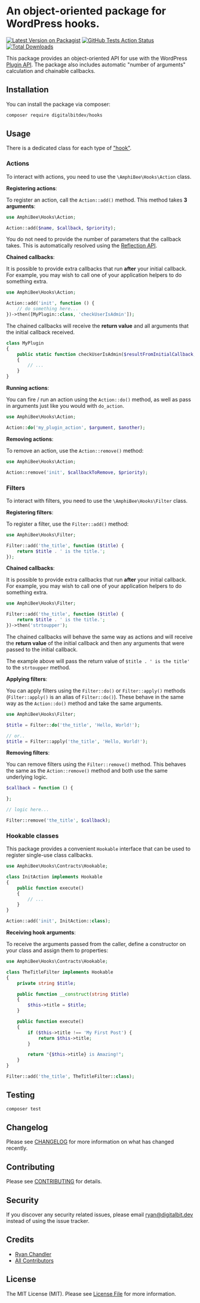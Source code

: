# An object-oriented package for WordPress hooks.

[![Latest Version on Packagist](https://img.shields.io/packagist/v/digitalbitdev/hooks.svg?style=flat-square)](https://packagist.org/packages/digitalbitdev/hooks)
[![GitHub Tests Action Status](https://img.shields.io/github/workflow/status/digitalbitdev/hooks/run-tests?label=tests)](https://github.com/digitalbitdev/hooks/actions?query=workflow%3Arun-tests+branch%3Amaster)
[![Total Downloads](https://img.shields.io/packagist/dt/digitalbitdev/hooks.svg?style=flat-square)](https://packagist.org/packages/digitalbitdev/hooks)


This package provides an object-oriented API for use with the WordPress [Plugin API](https://codex.wordpress.org/Plugin_API). The package also includes automatic "number of arguments" calculation and chainable callbacks.

## Installation

You can install the package via composer:

```bash
composer require digitalbitdev/hooks
```

## Usage

There is a dedicated class for each type of ["hook"](https://developer.wordpress.org/plugins/hooks/).

### Actions

To interact with actions, you need to use the `\AmphiBee\Hooks\Action` class.

**Registering actions**:

To register an action, call the `Action::add()` method. This method takes **3 arguments**:

```php
use AmphiBee\Hooks\Action;

Action::add($name, $callback, $priority);
```

You do not need to provide the number of parameters that the callback takes. This is automatically resolved using the [Reflection API](https://www.php.net/manual/en/book.reflection.php).

**Chained callbacks**:

It is possible to provide extra callbacks that run **after** your initial callback. For example, you may wish to call one of your application helpers to do something extra.

```php
use AmphiBee\Hooks\Action;

Action::add('init', function () {
    // do something here...
})->then([MyPlugin::class, 'checkUserIsAdmin']);
```

The chained callbacks will receive the **return value** and all arguments that the initial callback received.

```php
class MyPlugin
{
    public static function checkUserIsAdmin($resultFromInitialCallback, ...$extraArgs)
    {
        // ...
    }
}
```

**Running actions**:

You can fire / run an action using the `Action::do()` method, as well as pass in arguments just like you would with `do_action`.

```php
use AmphiBee\Hooks\Action;

Action::do('my_plugin_action', $argument, $another);
```

**Removing actions**:

To remove an action, use the `Action::remove()` method:

```php
use AmphiBee\Hooks\Action;

Action::remove('init', $callbackToRemove, $priority);
```

### Filters

To interact with filters, you need to use the `\AmphiBee\Hooks\Filter` class.

**Registering filters**:

To register a filter, use the `Filter::add()` method:

```php
use AmphiBee\Hooks\Filter;

Filter::add('the_title', function ($title) {
    return $title . ' is the title.';
});
```

**Chained callbacks**:

It is possible to provide extra callbacks that run **after** your initial callback. For example, you may wish to call one of your application helpers to do something extra.

```php
use AmphiBee\Hooks\Filter;

Filter::add('the_title', function ($title) {
    return $title . ' is the title.';
})->then('strtoupper');
```

The chained callbacks will behave the same way as actions and will receive the **return value** of the initial callback and then any arguments that were passed to the initial callback.

The example above will pass the return value of `$title . ' is the title'` to the `strtoupper` method.

**Applying filters**:

You can apply filters using the `Filter::do()` or `Filter::apply()` methods (`Filter::apply()` is an alias of `Filter::do()`). These behave in the same way as the `Action::do()` method and take the same arguments.

```php
use AmphiBee\Hooks\Filter;

$title = Filter::do('the_title', 'Hello, World!');

// or..
$title = Filter::apply('the_title', 'Hello, World!');
```

**Removing filters**:

You can remove filters using the `Filter::remove()` method. This behaves the same as the `Action::remove()` method and both use the same underlying logic.

```php
$callback = function () {

};

// logic here...

Filter::remove('the_title', $callback);
```

### Hookable classes

This package provides a convenient `Hookable` interface that can be used to register single-use class callbacks.

```php
use AmphiBee\Hooks\Contracts\Hookable;

class InitAction implements Hookable
{
    public function execute()
    {
        // ...
    }
}

Action::add('init', InitAction::class);
```

**Receiving hook arguments**:

To receive the arguments passed from the caller, define a constructor on your class and assign them to properties:

```php
use AmphiBee\Hooks\Contracts\Hookable;

class TheTitleFilter implements Hookable
{
    private string $title;

    public function __construct(string $title)
    {
        $this->title = $title;
    }

    public function execute()
    {
        if ($this->title !== 'My First Post') {
            return $this->title;
        }

        return "{$this->title} is Amazing!";
    }
}

Filter::add('the_title', TheTitleFilter::class);
```

## Testing

``` bash
composer test
```

## Changelog

Please see [CHANGELOG](CHANGELOG.md) for more information on what has changed recently.

## Contributing

Please see [CONTRIBUTING](CONTRIBUTING.md) for details.

## Security

If you discover any security related issues, please email ryan@digitalbit.dev instead of using the issue tracker.

## Credits

- [Ryan Chandler](https://github.com/ryangjchandler)
- [All Contributors](../../contributors)

## License

The MIT License (MIT). Please see [License File](LICENSE.md) for more information.
